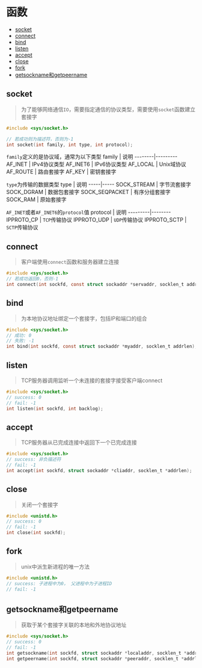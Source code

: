 # 函数

- [socket](#socket)
- [connect](#connect)
- [bind](#bind)
- [listen](#listen)
- [accept](#accept)
- [close](#close)
- [fork](#fork)
- [getsockname和getpeername](#getsockname和getpeername)

## socket

> 为了能够网络通信`IO`，需要指定通信的协议类型，需要使用`socket`函数建立套接字

```c
#include <sys/socket.h>

// 若成功则为描述符，否则为-1
int socket(int family, int type, int protocol);
```

`family`定义的是协议域，通常为以下类型
family | 说明
--------|---------
AF_INET | IPv4协议类型
AF_INET6 | IPv6协议类型
AF_LOCAL | Unix域协议
AF_ROUTE | 路由套接字
AF_KEY | 密钥套接字

`type`为传输的数据类型
type | 说明
-----|-----
SOCK_STREAM | 字节流套接字
SOCK_DGRAM | 数据包套接字
SOCK_SEQPACKET | 有序分组套接字
SOCK_RAM | 原始套接字

`AF_INET`或者`AF_INET6`的`protocol`值
protocol | 说明
---------|--------
IPPROTO_CP | `TCP`传输协议
IPPROTO_UDP | `UDP`传输协议
IPPROTO_SCTP | `SCTP`传输协议

## connect

> 客户端使用`connect`函数和服务器建立连接

```c
#include <sys/socket.h>
// 若成功返回0，否则-1
int connect(int sockfd, const struct sockaddr *servaddr, socklen_t addrlen);
```

## bind

> 为本地协议地址绑定一个套接字，包括IP和端口的组合

```c
#include <sys/socket.h>
// 成功: 0
// 失败: -1
int bind(int sockfd, const struct sockaddr *myaddr, socklen_t addrlen);
```

## listen

> TCP服务器调用监听一个未连接的套接字接受客户端connect

```c
#include <sys/socket.h>
// success: 0
// fail: -1
int listen(int sockfd, int backlog);
```

## accept

> TCP服务器从已完成连接中返回下一个已完成连接

```c
#include <sys/socket.h>
// success: 非负描述符
// fail: -1
int accept(int sockfd, struct sockaddr *cliaddr, socklen_t *addrlen);
```

## close

> 关闭一个套接字

```c
#include <unistd.h>
// success: 0
// fail: -1
int close(int sockfd);
```

## fork

> unix中派生新进程的唯一方法

```c
#include <unistd.h>
// success: 子进程中为0， 父进程中为子进程ID
// fail: -1
```

## getsockname和getpeername

> 获取于某个套接字关联的本地和外地协议地址

```c
#include <sys/socket.h>
// success: 0
// fail: -1
int getsockname(int sockfd, struct sockaddr *localaddr, socklen_t *addrlen);
int getpeername(int sockfd, struct sockaddr *peeraddr, socklen_t *addrlen);
```
